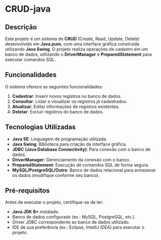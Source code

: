 # CRUD-java

## Descrição

Este projeto é um sistema de **CRUD** (Create, Read, Update, Delete) desenvolvido em **Java puro**, com uma interface gráfica construída utilizando **Java Swing**. O projeto realiza operações de cadastro em um banco de dados, utilizando o **DriverManager** e **PreparedStatement** para executar comandos SQL.

## Funcionalidades

O sistema oferece as seguintes funcionalidades:

1. **Cadastrar**: Inserir novos registros no banco de dados.
2. **Consultar**: Listar e visualizar os registros já cadastrados.
3. **Atualizar**: Editar informações de registros existentes.
4. **Deletar**: Excluir registros do banco de dados.

## Tecnologias Utilizadas

- **Java SE**: Linguagem de programação utilizada.
- **Java Swing**: Biblioteca para criação da interface gráfica.
- **JDBC (Java Database Connectivity)**: Para conexão com o banco de dados.
- **DriverManager**: Gerenciamento da conexão com o banco.
- **PreparedStatement**: Execução de comandos SQL de forma segura.
- **MySQL/PostgreSQL/Outro**: Banco de dados relacional para armazenar os dados (modifique conforme seu banco).

## Pré-requisitos

Antes de executar o projeto, certifique-se de ter:

- **Java JDK 8+** instalado.
- Banco de dados configurado (ex.: MySQL, PostgreSQL, etc.).
- Driver JDBC correspondente ao banco de dados utilizado.
- IDE de sua preferência (ex.: Eclipse, IntelliJ IDEA) para executar o projeto.
